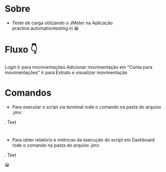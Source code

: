 # Sobre
- Teste de carga utilizando o JMeter na Aplicação practice.automationtesting.in 😀

# Fluxo 👇
 Login
 Ir para movimentações
 Adicionar movimentação em "Conta para movimentações"
 Ir para Extrato e visualizar movimentação

# Comandos
- Para executar o script via terminal rode o comando na pasta do arquivo .jmx:

. Test 
#
- Para obter relatório e métricas da execução do script em Dashboard rode o comando na pasta do arquivo .jmx:

. Test

😀
